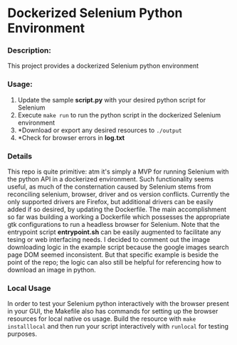 # Dockerized Selenium Python Environment

### Description:
This project provides a dockerized Selenium python environment

### Usage:
1. Update the sample **script.py** with your desired python script for Selenium
2. Execute `make run` to run the python script in the dockerized Selenium environment
3. *Download or export any desired resources to `./output`
4. *Check for browser errors in **log.txt**

### Details
This repo is quite primitive: atm it's simply a MVP for running Selenium with the python API in a dockerized environment.
Such functionality seems useful, as much of the consternation caused by Selenium stems from reconciling selenium, browser, driver and os version conflicts.
Currently the only supported drivers are Firefox, but additional drivers can be easily added if so desired, by updating the Dockerfile.
The main accomplishment so far was building a working a Dockerfile which possesses the appropriate gtk configurations to run a headless browser for Selenium.
Note that the entrypoint script **entrypoint.sh** can be easily augmented to facilitate any tesing or web interfacing needs.
I decided to comment out the image downloading logic in the example script because the google images search page DOM seemed inconsistent.
But that specific example is beside the point of the repo; the logic can also still be helpful for referencing how to download an image in python.

### Local Usage
In order to test your Selenium python interactively with the browser present in your GUI, the Makefile also has commands for setting up the browser resources for local native os usage.  Build the resource with `make installlocal` and then run your script interactively with `runlocal` for testing purposes.
